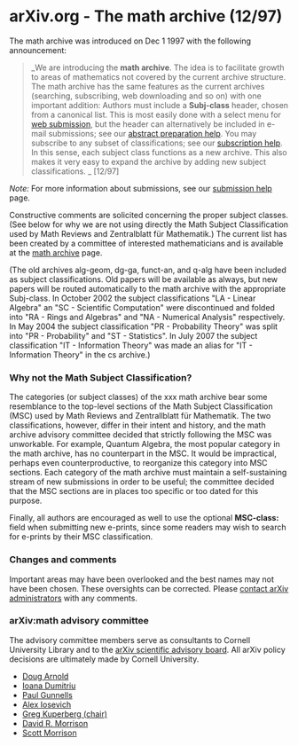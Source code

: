 # arXiv.org - The math archive (12/97)

The math archive was introduced on Dec 1 1997 with the following announcement:

> _We are introducing the **math archive**. The idea is to facilitate growth to areas of mathematics not covered by the current archive structure. The math archive has the same features as the current archives (searching, subscribing, web downloading and so on) with one important addition: Authors must include a **Subj-class** header, chosen from a canonical list. This is most easily done with a select menu for [web submission](help/submit), but the header can alternatively be included in e-mail submissions; see our [abstract preparation help](/help/prep). You may subscribe to any subset of classifications; see our [subscription help](/help/subscribe). In this sense, each subject class functions as a new archive. This also makes it very easy to expand the archive by adding new subject classifications. _ [12/97]

_Note:_ For more information about submissions, see our [submission help](help/submit) page.

Constructive comments are solicited concerning the proper subject classes. (See below for why we are not using directly the Math Subject Classification used by Math Reviews and Zentralblatt für Mathematik.) The current list has been created by a committee of interested mathematicians and is available at the [math archive](/archive/math) page.

(The old archives alg-geom, dg-ga, funct-an, and q-alg have been included as subject classifications. Old papers will be available as always, but new papers will be routed automatically to the math archive with the appropriate Subj-class. In October 2002 the subject classifications "LA - Linear Algebra" an "SC - Scientific Computation" were discontinued and folded into "RA - Rings and Algebras" and "NA - Numerical Analysis" respectively. In May 2004 the subject classification "PR - Probability Theory" was split into "PR - Probability" and "ST - Statistics". In July 2007 the subject classification "IT - Information Theory" was made an alias for "IT - Information Theory" in the cs archive.)

### Why not the Math Subject Classification?

The categories (or subject classes) of the xxx math archive bear some resemblance to the top-level sections of the Math Subject Classification (MSC) used by Math Reviews and Zentrallblatt für Mathematik. The two classifications, however, differ in their intent and history, and the math archive advisory committee decided that strictly following the MSC was unworkable. For example, Quantum Algebra, the most popular category in the math archive, has no counterpart in the MSC. It would be impractical, perhaps even counterproductive, to reorganize this category into MSC sections. Each category of the math archive must maintain a self-sustaining stream of new submissions in order to be useful; the committee decided that the MSC sections are in places too specific or too dated for this purpose.

Finally, all authors are encouraged as well to use the optional **MSC-class:** field when submitting new e-prints, since some readers may wish to search for e-prints by their MSC classification.

### Changes and comments

Important areas may have been overlooked and the best names may not have been chosen. These oversights can be corrected. Please [contact arXiv administrators](/help/contact) with any comments.

### arXiv:math advisory committee

The advisory committee members serve as consultants to Cornell University Library and to the [arXiv scientific advisory board](/help/scientific_ad_board). All arXiv policy decisions are ultimately made by Cornell University.

- [Doug Arnold](http://www.ima.umn.edu/~arnold/)
- [Ioana Dumitriu](http://www.math.washington.edu/~dumitriu/)
- [Paul Gunnells](http://people.math.umass.edu/~gunnells/)
- [Alex Iosevich](http://www.math.rochester.edu/people/faculty/iosevich/) 
- [Greg Kuperberg (chair)](http://www.math.ucdavis.edu/~greg/)
- [David R. Morrison](http://www.math.ucsb.edu/~drm/)
- [Scott Morrison](https://tqft.net/)
